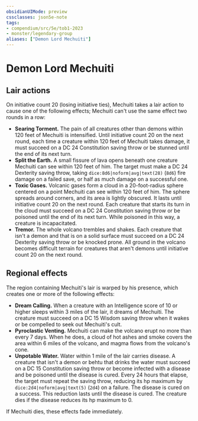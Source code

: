 ```yaml
---
obsidianUIMode: preview
cssclasses: json5e-note
tags:
- compendium/src/5e/tob1-2023
- monster/legendary-group
aliases: ["Demon Lord Mechuiti"]
---
```

# Demon Lord Mechuiti

## Lair actions


On initiative count 20 (losing initiative ties), Mechuiti takes a lair action to cause one of the following effects; Mechuiti can't use the same effect two rounds in a row:

- **Searing Torment.** The pain of all creatures other than demons within 120 feet of Mechuiti is intensified. Until initiative count 20 on the next round, each time a creature within 120 feet of Mechuiti takes damage, it must succeed on a DC 24 Constitution saving throw or be stunned until the end of its next turn.  
- **Split the Earth.** A small fissure of lava opens beneath one creature Mechuiti can see within 120 feet of him. The target must make a DC 24 Dexterity saving throw, taking `dice:8d6|noform|avg|text(28)` (`8d6`) fire damage on a failed save, or half as much damage on a successful one.  
- **Toxic Gases.** Volcanic gases form a cloud in a 20-foot-radius sphere centered on a point Mechuiti can see within 120 feet of him. The sphere spreads around corners, and its area is lightly obscured. It lasts until initiative count 20 on the next round. Each creature that starts its turn in the cloud must succeed on a DC 24 Constitution saving throw or be poisoned until the end of its next turn. While poisoned in this way, a creature is incapacitated.  
- **Tremor.** The whole volcano trembles and shakes. Each creature that isn't a demon and that is on a solid surface must succeed on a DC 24 Dexterity saving throw or be knocked prone. All ground in the volcano becomes difficult terrain for creatures that aren't demons until initiative count 20 on the next round.  

## Regional effects


The region containing Mechuiti's lair is warped by his presence, which creates one or more of the following effects:

- **Dream Calling.** When a creature with an Intelligence score of 10 or higher sleeps within 3 miles of the lair, it dreams of Mechuiti. The creature must succeed on a DC 15 Wisdom saving throw when it wakes or be compelled to seek out Mechuiti's cult.  
- **Pyroclastic Venting.** Mechuiti can make the volcano erupt no more than every 7 days. When he does, a cloud of hot ashes and smoke covers the area within 6 miles of the volcano, and magma flows from the volcano's cone.  
- **Unpotable Water.** Water within 1 mile of the lair carries disease. A creature that isn't a demon or behtu that drinks the water must succeed on a DC 15 Constitution saving throw or become infected with a disease and be poisoned until the disease is cured. Every 24 hours that elapse, the target must repeat the saving throw, reducing its hp maximum by `dice:2d4|noform|avg|text(5)` (`2d4`) on a failure. The disease is cured on a success. This reduction lasts until the disease is cured. The creature dies if the disease reduces its hp maximum to 0.  

If Mechuiti dies, these effects fade immediately.